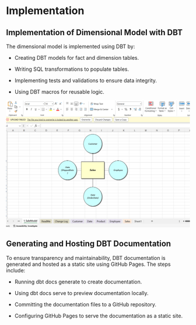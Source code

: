 
# Implementation 

## Implementation of Dimensional Model with DBT

The dimensional model is implemented using DBT by:

- Creating DBT models for fact and dimension tables.

- Writing SQL transformations to populate tables.

- Implementing tests and validations to ensure data integrity.

- Using DBT macros for reusable logic.

![](./dwworksheet/salesModel.png)


## Generating and Hosting DBT Documentation

To ensure transparency and maintainability, DBT documentation is generated and hosted as a static site using GitHub Pages. The steps include:

- Running dbt docs generate to create documentation.

- Using dbt docs serve to preview documentation locally.

- Committing the documentation files to a GitHub repository.

- Configuring GitHub Pages to serve the documentation as a static site.

